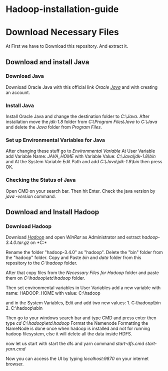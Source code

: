 # Hadoop-installation-guide

# Download Necessary Files
At First we have to Download this repository. And extract it.

## Download and install Java 
### Download Java
Download Oracle Java with this official link
*Oracle [Java](https://www.oracle.com/apac/java/technologies/javase/javase8-archive-downloads.html#license-lightbox)* and 
with creating an account.

### Install Java
Install Oracle Java and change the destination folder to *C:\Java*. 
After installation move the *jdk-1.8* folder from *C:\Program Files\Java* to *C:\Java* and 
delete the *Java* folder from *Program Files*.

### Set up Environmental Variables for Java
After changing these stuff go to *Environmental Variable*
At User Variable add 
      Variable Name: *JAVA_HOME* with 
      Variable Value: *C:\Java\jdk-1.8\bin* and 
At the System Variable Edit Path and add
      *C:\Java\jdk-1.8\bin* then press OK.

### Checking the Status of Java
Open CMD on your search bar. Then hit Enter. Check the java version by *java -version* command.

## Download and Install Hadoop 
### Download Hadoop
Download [*Hadoop*](https://dlcdn.apache.org/hadoop/common/hadoop-3.4.0/hadoop-3.4.0.tar.gz) and 
open *WinRar* as Administrator and extract *hadoop-3.4.0.tar.gz* on *C:\*

Rename the folder "hadoop-3.4.0" as "hadoop".
Delete the "bin" folder from the "hadoop" folder. 
Copy and Paste *bin* and *data* folder from this repository to the *C:\hadoop* folder.

After that copy files from the *Necessary Files for Hadoop* folder and paste them on *C:\hadoop\etc\hadoop* folder.

Then set environmental variables
in User Variables
add a new variable with name: HADOOP_HOME
with value: C:\hadoop

and in the System Variables,
Edit and add two new values: 1. C:\hadoop\bin
                             2. C:\hadoop\sbin

Then go to your windows search bar and type CMD and press enter then type *cd C:\hadoop\etc\hadoop*
Format the Namenode
Formatting the NameNode is done once when hadoop is installed and not for running hadoop filesystem, else it will delete all the data inside HDFS.

now let us start with start the dfs and yarn command 
  *start-dfs.cmd*
  *start-yarn.cmd*

Now you can access the UI by typing *localhost:9870* on your internet browser.



